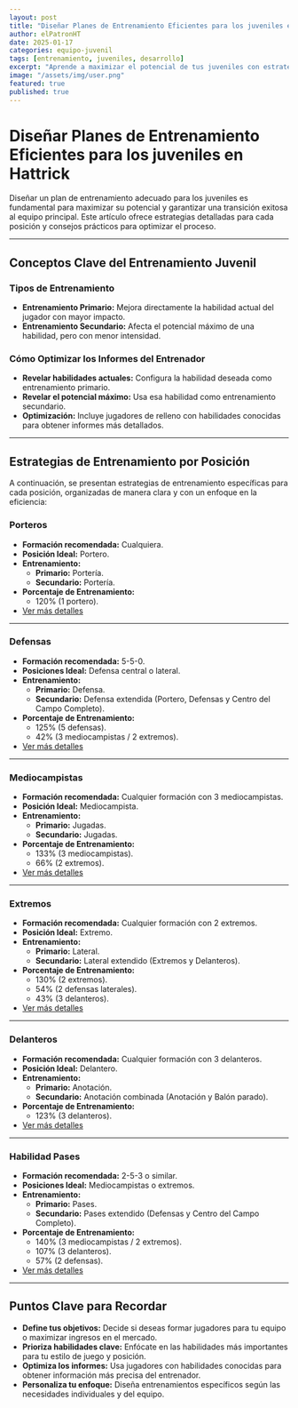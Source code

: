 ```yaml
---
layout: post
title: "Diseñar Planes de Entrenamiento Eficientes para los juveniles en Hattrick"
author: elPatronHT
date: 2025-01-17
categories: equipo-juvenil
tags: [entrenamiento, juveniles, desarrollo]
excerpt: "Aprende a maximizar el potencial de tus juveniles con estrategias de entrenamiento bien estructuradas."
image: "/assets/img/user.png"
featured: true
published: true
---
```


# Diseñar Planes de Entrenamiento Eficientes para los juveniles en Hattrick

Diseñar un plan de entrenamiento adecuado para los juveniles es fundamental para maximizar su potencial y garantizar una transición exitosa al equipo principal. Este artículo ofrece estrategias detalladas para cada posición y consejos prácticos para optimizar el proceso.

---

## Conceptos Clave del Entrenamiento Juvenil

### Tipos de Entrenamiento

- **Entrenamiento Primario:** Mejora directamente la habilidad actual del jugador con mayor impacto.
- **Entrenamiento Secundario:** Afecta el potencial máximo de una habilidad, pero con menor intensidad.

### Cómo Optimizar los Informes del Entrenador

- **Revelar habilidades actuales:** Configura la habilidad deseada como entrenamiento primario.
- **Revelar el potencial máximo:** Usa esa habilidad como entrenamiento secundario.
- **Optimización:** Incluye jugadores de relleno con habilidades conocidas para obtener informes más detallados.

---

## Estrategias de Entrenamiento por Posición

A continuación, se presentan estrategias de entrenamiento específicas para cada posición, organizadas de manera clara y con un enfoque en la eficiencia:

### Porteros

- **Formación recomendada:** Cualquiera.
- **Posición Ideal:** Portero.
- **Entrenamiento:**
  - **Primario:** Portería.
  - **Secundario:** Portería.
- **Porcentaje de Entrenamiento:**
  - 120% (1 portero).
- <a href="https://bit.ly/41Zc2wG" class="button" target="_blank" rel="noopener noreferrer">
    Ver más detalles
  </a>

---

### Defensas

- **Formación recomendada:** 5-5-0.
- **Posiciones Ideal:** Defensa central o lateral.
- **Entrenamiento:**
  - **Primario:** Defensa.
  - **Secundario:** Defensa extendida (Portero, Defensas y Centro del Campo Completo).
- **Porcentaje de Entrenamiento:**
  - 125% (5 defensas).
  - 42% (3 mediocampistas / 2 extremos).
- <a href="https://bit.ly/425O4ju" class="button" target="_blank" rel="noopener noreferrer">
    Ver más detalles
  </a>

---

### Mediocampistas

- **Formación recomendada:** Cualquier formación con 3 mediocampistas.
- **Posición Ideal:** Mediocampista.
- **Entrenamiento:**
  - **Primario:** Jugadas.
  - **Secundario:** Jugadas.
- **Porcentaje de Entrenamiento:**
  - 133% (3 mediocampistas).
  - 66% (2 extremos).
- <a href="https://bit.ly/3MqfgUf" class="button" target="_blank" rel="noopener noreferrer">
    Ver más detalles
  </a>

---

### Extremos

- **Formación recomendada:** Cualquier formación con 2 extremos.
- **Posición Ideal:** Extremo.
- **Entrenamiento:**
  - **Primario:** Lateral.
  - **Secundario:** Lateral extendido (Extremos y Delanteros).
- **Porcentaje de Entrenamiento:**
  - 130% (2 extremos).
  - 54% (2 defensas laterales).
  - 43% (3 delanteros).
- <a href="https://bit.ly/42SaJki" class="button" target="_blank" rel="noopener noreferrer">
    Ver más detalles
  </a>

---

### Delanteros

- **Formación recomendada:** Cualquier formación con 3 delanteros.
- **Posición Ideal:** Delantero.
- **Entrenamiento:**
  - **Primario:** Anotación.
  - **Secundario:** Anotación combinada (Anotación y Balón parado).
- **Porcentaje de Entrenamiento:**
  - 123% (3 delanteros).
- <a href="https://bit.ly/425O4ju" class="button" target="_blank" rel="noopener noreferrer">
    Ver más detalles
  </a>

---

### Habilidad Pases

- **Formación recomendada:** 2-5-3 o similar.
- **Posiciones Ideal:** Mediocampistas o extremos.
- **Entrenamiento:**
  - **Primario:** Pases.
  - **Secundario:** Pases extendido (Defensas y Centro del Campo Completo).
- **Porcentaje de Entrenamiento:**
  - 140% (3 mediocampistas / 2 extremos).
  - 107% (3 delanteros).
  - 57% (2 defensas).
- <a href="https://bit.ly/3Ow0zlg" class="button" target="_blank" rel="noopener noreferrer">
    Ver más detalles
  </a>

---

## Puntos Clave para Recordar

- **Define tus objetivos:** Decide si deseas formar jugadores para tu equipo o maximizar ingresos en el mercado.
- **Prioriza habilidades clave:** Enfócate en las habilidades más importantes para tu estilo de juego y posición.
- **Optimiza los informes:** Usa jugadores con habilidades conocidas para obtener información más precisa del entrenador.
- **Personaliza tu enfoque:** Diseña entrenamientos específicos según las necesidades individuales y del equipo.
